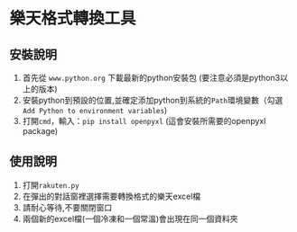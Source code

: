 # 樂天格式轉換工具

## 安裝說明
1. 首先從 `www.python.org` 下載最新的python安裝包 (要注意必須是python3以上的版本)
2. 安裝python到預設的位置,並確定添加python到系統的`Path`環境變數（勾選`Add Python to environment variables`)
3. 打開`cmd`，輸入：`pip install openpyxl` (這會安裝所需要的openpyxl package)

## 使用說明
1. 打開`rakuten.py`
2. 在彈出的對話窗裡選擇需要轉換格式的樂天excel檔
3. 請耐心等待,不要關閉窗口
4. 兩個新的excel檔(一個冷凍和一個常溫)會出現在同一個資料夾
